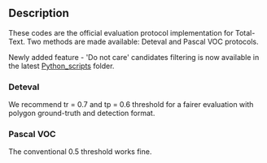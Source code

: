 ## Description

These codes are the official evaluation protocol implementation for Total-Text. Two methods are made available: Deteval and Pascal VOC protocols.

Newly added feature - 'Do not care' candidates filtering is now available in the latest [Python_scripts](https://github.com/cs-chan/Total-Text-Dataset/tree/master/Evaluation_Protocol/Python_scripts) folder.

### Deteval
We recommend tr = 0.7 and tp = 0.6 threshold for a fairer evaluation with polygon ground-truth and detection format.

### Pascal VOC
The conventional 0.5 threshold works fine.
